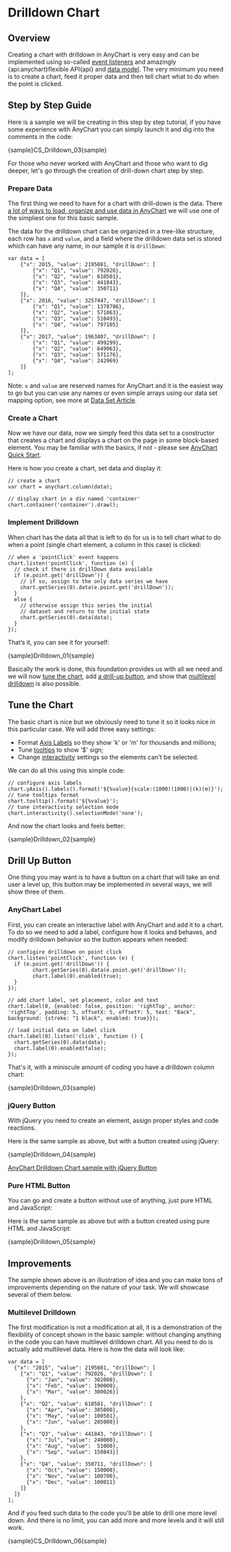 # Drilldown Chart

## Overview

Creating a chart with drilldown in AnyChart is very easy and can be implemented using so-called [event listeners](../Common_Settings/Event_Listeners) and amazingly {api:anychart}flexible API{api} and [data model](../Working_with_Data/Overview). The very minimum you need is to create a chart, feed it proper data and then tell chart what to do when the point is clicked.

## Step by Step Guide

Here is a sample we will be creating in this step by step tutorial, if you have some experience with AnyChart you can simply launch it and dig into the comments in the code:

{sample}CS\_Drilldown\_03{sample}

For those who never worked with AnyChart and those who want to dig deeper, let's go through the creation of drill-down chart step by step.

### Prepare Data

The first thing we need to have for a chart with drill-down is the data. There [a lot of ways to load, organize and use data in AnyChart](../Working_with_Data/Overview) we will use one of the simpliest one for this basic sample.

The data for the drilldown chart can be organized in a tree-like structure, each row has `x` and `value`, and a field where the drilldown data set is stored which can have any name, in our sample it is `drillDown`: 

```
var data = [
    {"x": 2015, "value": 2195081, "drillDown": [
        {"x": "Q1", "value": 792026},
        {"x": "Q2", "value": 610501},
        {"x": "Q3", "value": 441843},
        {"x": "Q4", "value": 350711}
    ]},
    {"x": 2016, "value": 3257447, "drillDown": [
        {"x": "Q1", "value": 1378786},
        {"x": "Q2", "value": 571063},
        {"x": "Q3", "value": 510493},
        {"x": "Q4", "value": 797105}
    ]},
    {"x": 2017, "value": 1963407, "drillDown": [
        {"x": "Q1", "value": 499299},
        {"x": "Q2", "value": 649963},
        {"x": "Q3", "value": 571176},
        {"x": "Q4", "value": 242969}
    ]}
];
```

Note: `x` and `value` are reserved names for AnyChart and it is the easiest way to go but you can use any names or even simple arrays using our data set mapping option, see more at [Data Set Article](../Working_with_Data/Using_Data_Sets).

### Create a Chart

Now we have our data, now we simply feed this data set to a constructor that creates a chart and displays a chart on the page in some block-based element. You may be familiar with the basics, if not - please see [AnyChart Quick Start](../Quick_Start/Quick_Start).

Here is how you create a chart, set data and display it:

```
// create a chart
var chart = anychart.column(data);

// display chart in a div named 'container'
chart.container('container').draw();
```

### Implement Drilldown

When chart has the data all that is left to do for us is to tell chart what to do when a point (single chart element, a column in this case) is clicked:

```
// when a 'pointClick' event happens
chart.listen('pointClick', function (e) {
  // check if there is drillDown data available
  if (e.point.get('drillDown')) {
    // if so, assign to the only data series we have
    chart.getSeries(0).data(e.point.get('drillDown'));
  }
  else {
    // otherwise assign this series the initial
    // dataset and return to the initial state
    chart.getSeries(0).data(data);
  }
});
```

That’s it, you can see it for yourself: 

{sample}Drilldown\_01{sample}

Basically the work is done, this foundation provides us with all we need and we will now [tune the chart](#tune_the_chart), add [a drill-up button](#drill_up_button), and show that [multilevel drilldown](#multilevel_drilldown) is also possible.

## Tune the Chart

The basic chart is nice but we obviously need to tune it so it looks nice in this particular case. We will add three easy settings:
- Format [Axis Labels](../Axes_and_Grids/Axes_Labels_Formatting) so they show 'k' or 'm' for thousands and millions;
- Tune [tooltips](../Common_Settings/Tooltip) to show '$' sign;
- Change [interactivity](../Common_Settings/Interactivity) settings so the elements can't be selected.

We can do all this using this simple code:

```
// configure axis labels
chart.yAxis().labels().format('${%value}{scale:(1000)(1000)|(k)(m)}');
// tune tooltips format
chart.tooltip().format('${%value}');
// tune interactivity selection mode
chart.interactivity().selectionMode('none');
```

And now the chart looks and feels better:

{sample}Drilldown\_02{sample}

## Drill Up Button

One thing you may want is to have a button on a chart that will take an end user a level up, this button may be implemented in several ways, we will show three of them.

### AnyChart Label

First, you can create an interactive label with AnyChart and add it to a chart. To do so we need to add a label, configure how it looks and behaves, and modify drilldown behavior so the button appears when needed:

```
// configire drilldown on point click
chart.listen('pointClick', function (e) {
  if (e.point.get('drillDown')) {
        chart.getSeries(0).data(e.point.get('drillDown'));
        chart.label(0).enabled(true);            
  }
});

// add chart label, set placement, color and text
chart.label(0, {enabled: false, position: 'rightTop', anchor: 'rightTop', padding: 5, offsetX: 5, offsetY: 5, text: "Back", background: {stroke: "1 black", enabled: true}});

// load initial data on label click
chart.label(0).listen('click', function () {
  chart.getSeries(0).data(data);
  chart.label(0).enabled(false);
}); 
```

That's it, with a miniscule amount of coding you have a drilldown column chart:

{sample}Drilldown\_03{sample}

### jQuery Button

With jQuery you need to create an element, assign proper styles and code reactions.

Here is the same sample as above, but with a button created using jQuery:

{sample}Drilldown\_04{sample}

[AnyChart Drilldown Chart sample with jQuery Button](https://jsfiddle.net/rnug0bxb/)

### Pure HTML Button

You can go and create a button without use of anything, just pure HTML and JavaScript:

Here is the same sample as above but with a button created using pure HTML and JavaScript:

{sample}Drilldown\_05{sample}

## Improvements

The sample shown above is an illustration of idea and you can make tons of improvements depending on the nature of your task. We will showcase several of them below.

### Multilevel Drilldown

The first modification is not a modification at all, it is a demonstration of the flexibility of concept shown in the basic sample: without changing anything in the code you can have multilevel drilldown chart. All you need to do is actually add multilevel data. Here is how the data will look like:

```
var data = [
  {"x": "2015", "value": 2195081, "drillDown": [
    {"x": "Q1", "value": 792026, "drillDown": [
      {"x": "Jan", "value": 302000},
      {"x": "Feb", "value": 190000},
      {"x": "Mar", "value": 300026}]
    },
    {"x": "Q2", "value": 610501, "drillDown": [
      {"x": "Apr", "value": 305000},
      {"x": "May", "value": 100501},
      {"x": "Jun", "value": 205000}]
    },
    {"x": "Q3", "value": 441843, "drillDown": [
      {"x": "Jul", "value": 240000},
      {"x": "Aug", "value":  51000},
      {"x": "Sep", "value": 150843}]
    },
    {"x": "Q4", "value": 350711, "drillDown": [
      {"x": "Oct", "value": 150000},
      {"x": "Nov", "value": 100700},
      {"x": "Dec", "value": 100011}
    ]}
  ]}
];
```

And if you feed such data to the code you'll be able to drill one more level down. And there is no limit, you can add more and more levels and it will still work.

{sample}CS\_Drilldown\_06{sample}
